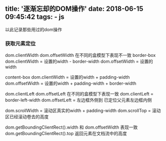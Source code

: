 title: '逐渐忘却的DOM操作'
date: 2018-06-15 09:45:42
tags:
    - js
---
以此记录那些用过的dom操作
<!--more-->

### 获取元素定位

dom.clientWidth dom.offsetWidth 在不同的盒模型下表现不一致
border-box
dom.clientWidth = 设置的width - border-width
dom.offsetWidth = 设置的width

content-box
dom.clientWidth = 设置的width + padding-width
dom.offsetWidth = 设置的width + padding-width + border-width


dom.clientLeft  dom.offsetLeft 在不同的盒模型下表现一致
dom.clientLeft = border-left-width
dom.offsetLeft = 左边框外侧到 已定位父元素左边框内侧

dom.scrollWidth = 滚动区真实的width + padding-width
dom.scrollTop =  滚动区已经滚动卷去的高度



dom.getBoundingClientRect().width 和 dom.offsetWidth 表现一致
dom.getBoundingClientRect().top 返回元素在文档流中的高度



